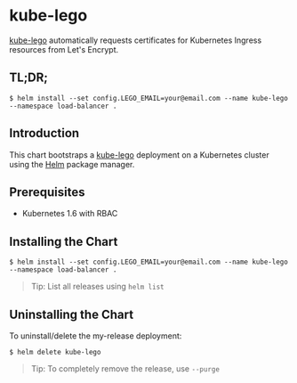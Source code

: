 # kube-lego

[kube-lego](https://github.com/jetstack/kube-lego) automatically requests certificates for Kubernetes Ingress resources from Let's Encrypt.

## TL;DR;

```
$ helm install --set config.LEGO_EMAIL=your@email.com --name kube-lego --namespace load-balancer .
```

## Introduction

This chart bootstraps a [kube-lego](https://github.com/jetstack/kube-lego) deployment on a Kubernetes cluster using the [Helm](https://helm.sh/) package manager.

## Prerequisites

* Kubernetes 1.6 with RBAC

## Installing the Chart

```
$ helm install --set config.LEGO_EMAIL=your@email.com --name kube-lego --namespace load-balancer .
```

> Tip: List all releases using `helm list`

## Uninstalling the Chart

To uninstall/delete the my-release deployment:

```
$ helm delete kube-lego
```

> Tip: To completely remove the release, use `--purge`
